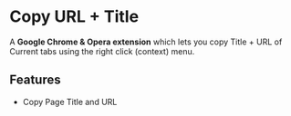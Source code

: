 # Copy URL + Title

A **Google Chrome & Opera extension** which lets you copy Title + URL of Current tabs using the right click (context) menu.

## Features

- Copy Page Title and URL

